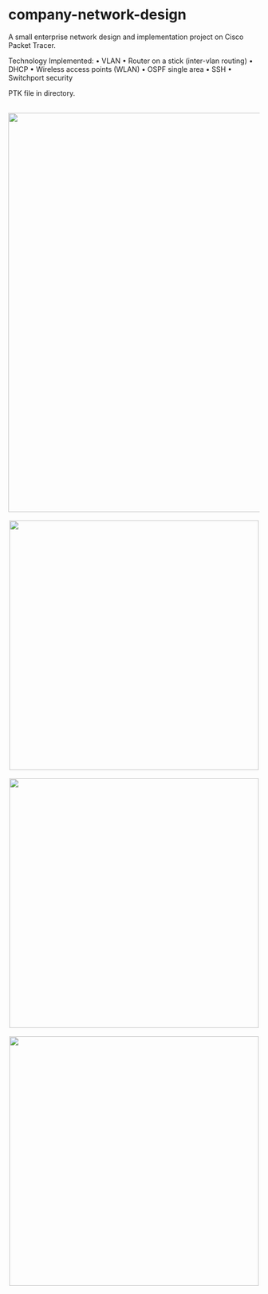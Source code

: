 # company-network-design
A small enterprise network design and implementation project on Cisco Packet Tracer. 

Technology Implemented:
• VLAN
• Router on a stick (inter-vlan routing)
• DHCP
• Wireless access points (WLAN)
• OSPF single area
• SSH
• Switchport security

PTK file in directory.

<br>
<div align = "center">
<img src="https://github.com/Neyko666/company-network-design/assets/171580092/874e505b-1f18-47cc-a32b-2264ef02e4f4" width="800">
</div>
<br>
<div align = "center">
<img src="https://github.com/Neyko666/company-network-design/assets/171580092/0d8e17ec-1ec6-406a-9956-d3cbf62d94eb" width="500">
</div>
<br>
<div align = "center">
<img src="https://github.com/Neyko666/company-network-design/assets/171580092/02a4456a-9223-4e7c-bdf9-894944647851" width="500">
</div>
<br>
<div align = "center">
<img src="https://github.com/Neyko666/company-network-design/assets/171580092/bd011852-0e00-47e2-95a7-905a396592a8" width="500">
</div>
<br>

